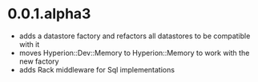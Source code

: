# 0.0.1.alpha3

* adds a datastore factory and refactors all datastores to be compatible with it
* moves Hyperion::Dev::Memory to Hyperion::Memory to work with the new factory
* adds Rack middleware for Sql implementations
